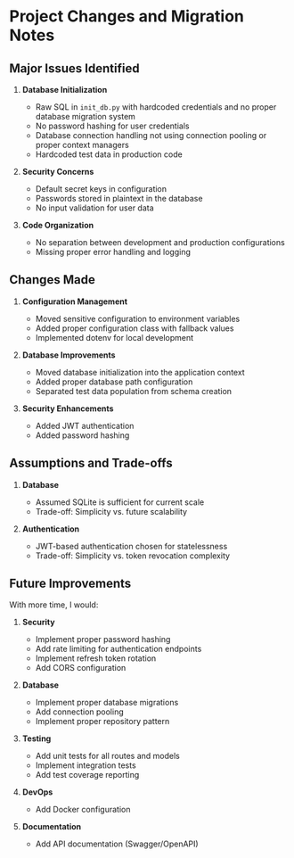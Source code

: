# Project Changes and Migration Notes

## Major Issues Identified

1. **Database Initialization**
   - Raw SQL in `init_db.py` with hardcoded credentials and no proper database migration system
   - No password hashing for user credentials
   - Database connection handling not using connection pooling or proper context managers
   - Hardcoded test data in production code

2. **Security Concerns**
   - Default secret keys in configuration
   - Passwords stored in plaintext in the database
   - No input validation for user data

3. **Code Organization**
   - No separation between development and production configurations
   - Missing proper error handling and logging

## Changes Made

1. **Configuration Management**
   - Moved sensitive configuration to environment variables
   - Added proper configuration class with fallback values
   - Implemented dotenv for local development

2. **Database Improvements**
   - Moved database initialization into the application context
   - Added proper database path configuration
   - Separated test data population from schema creation

3. **Security Enhancements**
   - Added JWT authentication
   - Added password hashing

## Assumptions and Trade-offs

1. **Database**
   - Assumed SQLite is sufficient for current scale
   - Trade-off: Simplicity vs. future scalability

2. **Authentication**
   - JWT-based authentication chosen for statelessness
   - Trade-off: Simplicity vs. token revocation complexity


## Future Improvements

With more time, I would:

1. **Security**
   - Implement proper password hashing
   - Add rate limiting for authentication endpoints
   - Implement refresh token rotation
   - Add CORS configuration

2. **Database**
   - Implement proper database migrations
   - Add connection pooling
   - Implement proper repository pattern

3. **Testing**
   - Add unit tests for all routes and models
   - Implement integration tests
   - Add test coverage reporting

4. **DevOps**
   - Add Docker configuration

5. **Documentation**
   - Add API documentation (Swagger/OpenAPI)
